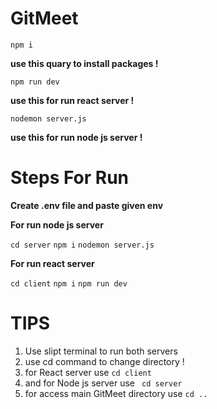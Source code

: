 # GitMeet
``` npm i ```

**use this quary to install packages  !**

``` npm run dev ```

**use this for run react server !**

``` nodemon server.js ```

**use this for run node js server !**


# Steps For Run
**Create .env file and paste given env**


**For run node js server**


``` cd server ```
``` npm i ```
``` nodemon server.js ```


**For run react server**


``` cd client ```
``` npm i ```
``` npm run dev ```

# TIPS
1. Use slipt terminal to run both servers 
2. use cd command to change directory !
3. for React server use ``` cd client ```
4. and for Node js server use ``` cd server```
5. for access main GitMeet directory use ``` cd .. ```
